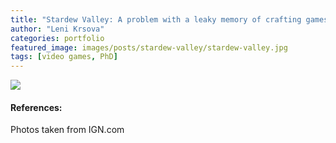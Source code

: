 ```yaml
---
title: "Stardew Valley: A problem with a leaky memory of crafting games"
author: "Leni Krsova"
categories: portfolio
featured_image: images/posts/stardew-valley/stardew-valley.jpg
tags: [video games, PhD]
---
```





![](/images/posts/stardew-valley/sw1.jpg)



#### References:
Photos taken from IGN.com

